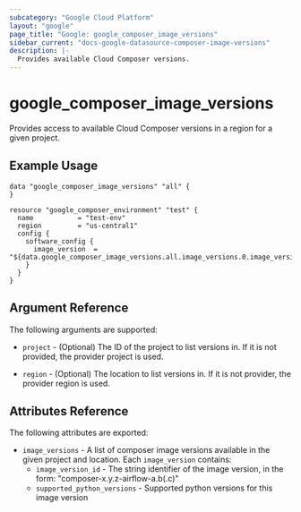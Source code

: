 ```yaml
---
subcategory: "Google Cloud Platform"
layout: "google"
page_title: "Google: google_composer_image_versions"
sidebar_current: "docs-google-datasource-composer-image-versions"
description: |-
  Provides available Cloud Composer versions.
---
```


# google\_composer\_image\_versions

Provides access to available Cloud Composer versions in a region for a given project.

## Example Usage

```hcl
data "google_composer_image_versions" "all" {
}

resource "google_composer_environment" "test" {
  name           = "test-env"
  region         = "us-central1"
  config {
    software_config {
      image_version  = "${data.google_composer_image_versions.all.image_versions.0.image_version_id}"
    }
  }
}
```

## Argument Reference

The following arguments are supported:

* `project` - (Optional) The ID of the project to list versions in.
    If it is not provided, the provider project is used.

* `region` - (Optional) The location to list versions in.
    If it is not provider, the provider region is used.

## Attributes Reference

The following attributes are exported:

* `image_versions` - A list of composer image versions available in the given project and location. Each `image_version` contains:
  * `image_version_id` - The string identifier of the image version, in the form: "composer-x.y.z-airflow-a.b(.c)"
  * `supported_python_versions` - Supported python versions for this image version
